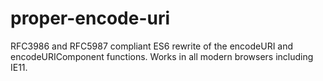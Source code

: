 # proper-encode-uri

RFC3986 and RFC5987 compliant ES6 rewrite of the encodeURI and encodeURIComponent functions. Works in all modern browsers including IE11.